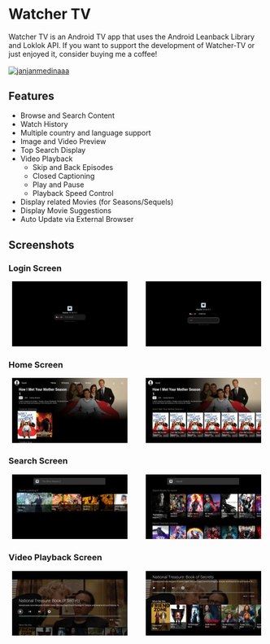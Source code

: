 # Watcher TV
Watcher TV is an Android TV app that uses the Android Leanback Library and Loklok API. If you want to support the development of Watcher-TV or just enjoyed it, consider buying me a coffee!

<a href="https://www.buymeacoffee.com/janjanmedinaaa"><img align="center" src="https://cdn.buymeacoffee.com/buttons/v2/default-yellow.png" height="50" width="210" alt="janjanmedinaaa" /></a>

## Features
- Browse and Search Content
- Watch History
- Multiple country and language support
- Image and Video Preview
- Top Search Display
- Video Playback
  - Skip and Back Episodes
  - Closed Captioning
  - Play and Pause
  - Playback Speed Control
- Display related Movies (for Seasons/Sequels)
- Display Movie Suggestions
- Auto Update via External Browser

## Screenshots

### Login Screen
<p align="center">
  <img alt="Login Screen" src="https://raw.githubusercontent.com/janjanmedinaaa/watcher-tv/master/screenshots/Login%20Screen.png" width="45%">
&nbsp; &nbsp; &nbsp; &nbsp;
  <img alt="Login Screen w/ code" src="https://raw.githubusercontent.com/janjanmedinaaa/watcher-tv/master/screenshots/Login%20Screen%20Code.png" width="45%">
</p>

### Home Screen
<p align="center">
  <img alt="Home Screen" src="https://raw.githubusercontent.com/janjanmedinaaa/watcher-tv/master/screenshots/Home%20Screen.png" width="45%">
&nbsp; &nbsp; &nbsp; &nbsp;
  <img alt="Episode List" src="https://raw.githubusercontent.com/janjanmedinaaa/watcher-tv/master/screenshots/Episode%20List.png" width="45%">
</p>

### Search Screen
<p align="center">
  <img alt="Top Search" src="https://raw.githubusercontent.com/janjanmedinaaa/watcher-tv/master/screenshots/Search%20Recommendations.png" width="45%">
&nbsp; &nbsp; &nbsp; &nbsp;
  <img alt="Search Results" src="https://raw.githubusercontent.com/janjanmedinaaa/watcher-tv/master/screenshots/Search%20Screen.png" width="45%">
</p>

### Video Playback Screen
<p align="center">
  <img alt="Video Playback" src="https://raw.githubusercontent.com/janjanmedinaaa/watcher-tv/master/screenshots/Video%20Playback.png" width="45%">
&nbsp; &nbsp; &nbsp; &nbsp;
  <img alt="Video Recommendations" src="https://raw.githubusercontent.com/janjanmedinaaa/watcher-tv/master/screenshots/Video%20Recommendations.png" width="45%">
</p>
